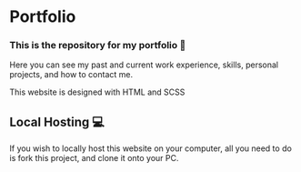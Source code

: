# Portfolio

### This is the repository for my portfolio 👋
Here you can see my past and current work experience, skills, personal projects, and how to contact me.

This website is designed with HTML and SCSS

## Local Hosting 💻
If you wish to locally host this website on your computer, all you need to do is fork this project, and clone it onto your PC.
